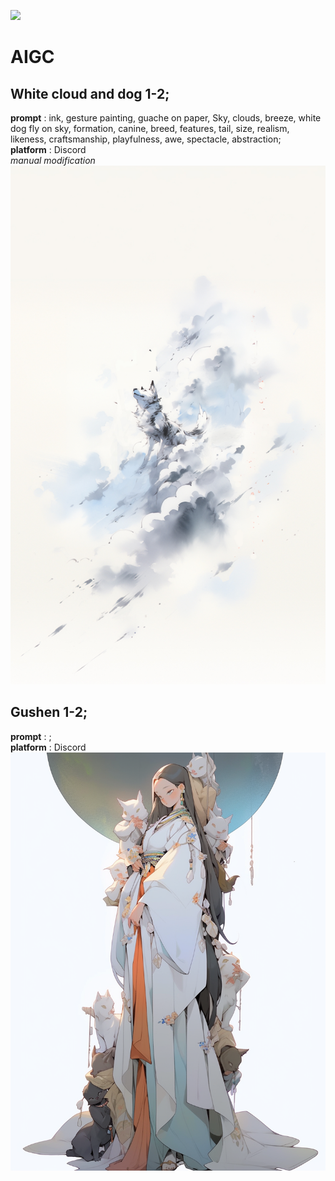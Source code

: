 ![](https://img.shields.io/badge/AIGCplatform-Discord-FF0000)
# AIGC
## White cloud and dog 1-2; 
**prompt** : ink, gesture painting, guache on paper, Sky, clouds, breeze, white dog fly on sky, formation, canine, breed, features, tail, size, realism, likeness, craftsmanship, playfulness, awe, spectacle, abstraction;   
**platform** : Discord   
*manual modification*  
![](./white_cloud_and_dog1.jpg#pic_center)

## Gushen 1-2; 
**prompt** : ;   
**platform** : Discord   
![](./gushen1.png#pic_center)

